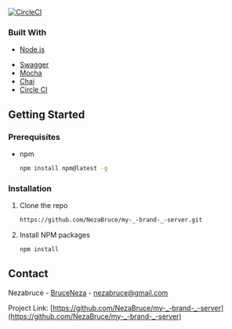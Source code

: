 [![CircleCI](https://circleci.com/gh/NezaBruce/my-_-brand-_-server.svg?style=svg)](https://circleci.com/gh/NezaBruce/my-_-brand-_-server)
<br />

### Built With

* [Node.js](https://nodejs.org)
<!-- * [Ejs](https://ejs.co/) -->
* [Swagger](https://swagger.io/)
* [Mocha](https://mochajs.org/)
* [Chai](https://www.chaijs.com/)
* [Circle CI](http://circleci.com/)
<!-- GETTING STARTED -->
## Getting Started

### Prerequisites

* npm
  ```sh
  npm install npm@latest -g
  ```

### Installation

1. Clone the repo
   ```sh
   https://github.com/NezaBruce/my-_-brand-_-server.git
   ```
2. Install NPM packages
   ```sh
   npm install
   ```

<!-- CONTACT -->
## Contact

Nezabruce - [BruceNeza](https://twitter.com/BruceNeza) - nezabruce@gmail.com

Project Link: [https://github.com/NezaBruce/my-_-brand-_-server](https://github.com/NezaBruce/my-_-brand-_-server)

[product-screenshot]: assets/screenshot.png
